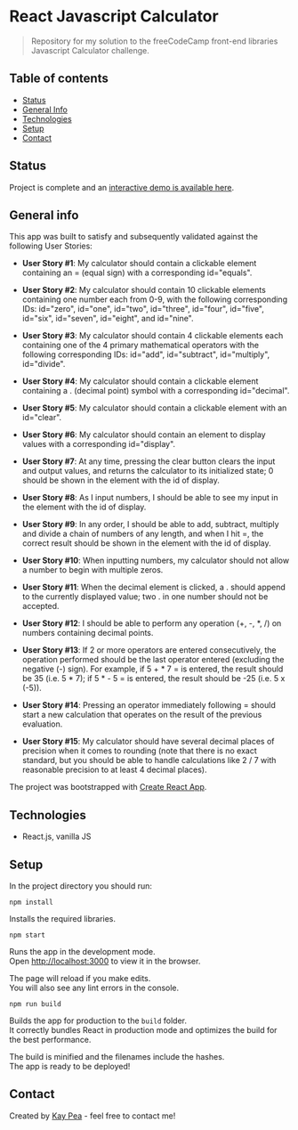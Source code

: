 # React Javascript Calculator
> Repository for my solution to the freeCodeCamp front-end libraries Javascript Calculator challenge.

## Table of contents
* [Status](#status)
* [General Info](#general-info)
* [Technologies](#technologies)
* [Setup](#setup)
* [Contact](#contact)

## Status
Project is complete and an [interactive demo is available here](https://ravenblack24.github.io/javascript-calculator/).

## General info
This app was built to satisfy and subsequently validated against the following User Stories:

- **User Story #1**: My calculator should contain a clickable element containing an = (equal sign) with a corresponding id="equals".

- **User Story #2**: My calculator should contain 10 clickable elements containing one number each from 0-9, with the following corresponding IDs: id="zero", id="one", id="two", id="three", id="four", id="five", id="six", id="seven", id="eight", and id="nine".

- **User Story #3**: My calculator should contain 4 clickable elements each containing one of the 4 primary mathematical operators with the following corresponding IDs: id="add", id="subtract", id="multiply", id="divide".

- **User Story #4**: My calculator should contain a clickable element containing a . (decimal point) symbol with a corresponding id="decimal".

- **User Story #5**: My calculator should contain a clickable element with an id="clear".

- **User Story #6**: My calculator should contain an element to display values with a corresponding id="display".

- **User Story #7**: At any time, pressing the clear button clears the input and output values, and returns the calculator to its initialized state; 0 should be shown in the element with the id of display.

- **User Story #8**: As I input numbers, I should be able to see my input in the element with the id of display.

- **User Story #9**: In any order, I should be able to add, subtract, multiply and divide a chain of numbers of any length, and when I hit =, the correct result should be shown in the element with the id of display.

- **User Story #10**: When inputting numbers, my calculator should not allow a number to begin with multiple zeros.

- **User Story #11**: When the decimal element is clicked, a . should append to the currently displayed value; two . in one number should not be accepted.

- **User Story #12**: I should be able to perform any operation (+, -, *, /) on numbers containing decimal points.

- **User Story #13**: If 2 or more operators are entered consecutively, the operation performed should be the last operator entered (excluding the negative (-) sign). For example, if 5 + * 7 = is entered, the result should be 35 (i.e. 5 * 7); if 5 * - 5 = is entered, the result should be -25 (i.e. 5 x (-5)).

- **User Story #14**: Pressing an operator immediately following = should start a new calculation that operates on the result of the previous evaluation.

- **User Story #15**: My calculator should have several decimal places of precision when it comes to rounding (note that there is no exact standard, but you should be able to handle calculations like 2 / 7 with reasonable precision to at least 4 decimal places).

The project was bootstrapped with [Create React App](https://github.com/facebook/create-react-app). 

## Technologies
* React.js, vanilla JS

## Setup
In the project directory you should run:

`npm install`

Installs the required libraries.

`npm start`

Runs the app in the development mode.<br />
Open [http://localhost:3000](http://localhost:3000) to view it in the browser.

The page will reload if you make edits.<br />
You will also see any lint errors in the console.

`npm run build`

Builds the app for production to the `build` folder.<br />
It correctly bundles React in production mode and optimizes the build for the best performance.

The build is minified and the filenames include the hashes.<br />
The app is ready to be deployed!

## Contact
Created by [Kay Pea](https://imkp.co.uk) - feel free to contact me!
